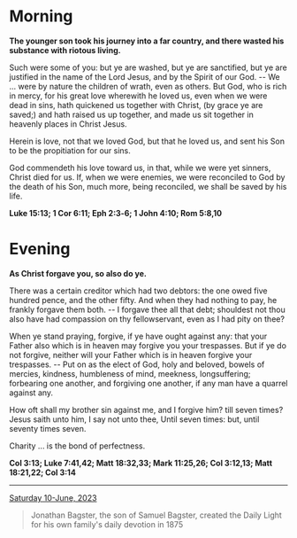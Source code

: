 # Morning

**The younger son took his journey into a far country, and there wasted his substance with riotous living.**
 
Such were some of you: but ye are washed, but ye are sanctified, but ye are justified in the name of the Lord Jesus, and by the Spirit of our God. -- We ... were by nature the children of wrath, even as others. But God, who is rich in mercy, for his great love wherewith he loved us, even when we were dead in sins, hath quickened us together with Christ, (by grace ye are saved;) and hath raised us up together, and made us sit together in heavenly places in Christ Jesus.
 
Herein is love, not that we loved God, but that he loved us, and sent his Son to be the propitiation for our sins.
 
God commendeth his love toward us, in that, while we were yet sinners, Christ died for us. If, when we were enemies, we were reconciled to God by the death of his Son, much more, being reconciled, we shall be saved by his life.  

**Luke 15:13; 1 Cor 6:11; Eph 2:3‑6; 1 John 4:10; Rom 5:8,10**

# Evening

**As Christ forgave you, so also do ye.**
 
There was a certain creditor which had two debtors: the one owed five hundred pence, and the other fifty. And when they had nothing to pay, he frankly forgave them both. -- I forgave thee all that debt; shouldest not thou also have had compassion on thy fellowservant, even as I had pity on thee?
 
When ye stand praying, forgive, if ye have ought against any: that your Father also which is in heaven may forgive you your trespasses. But if ye do not forgive, neither will your Father which is in heaven forgive your trespasses. -- Put on as the elect of God, holy and beloved, bowels of mercies, kindness, humbleness of mind, meekness, longsuffering; forbearing one another, and forgiving one another, if any man have a quarrel against any.
 
How oft shall my brother sin against me, and I forgive him? till seven times? Jesus saith unto him, I say not unto thee, Until seven times: but, until seventy times seven.
 
Charity ... is the bond of perfectness.  

**Col 3:13; Luke 7:41,42; Matt 18:32,33; Mark 11:25,26; Col 3:12,13; Matt 18:21,22; Col 3:14**

---

[Saturday 10-June, 2023](https://t.me/s/daily_light)

> Jonathan Bagster, the son of Samuel Bagster, created the Daily Light for his own family's daily devotion in 1875


